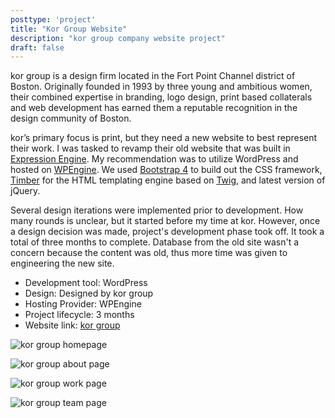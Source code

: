 ```yaml
---
posttype: 'project'
title: "Kor Group Website"
description: "kor group company website project"
draft: false
---
```


kor group is a design firm located in the Fort Point Channel district of Boston. Originally founded in 1993 by three young and ambitious women, their combined expertise in branding, logo design, print based collaterals and web development has earned them a reputable recognition in the design community of Boston.

kor’s primary focus is print, but they need a new website to best represent their work. I was tasked to revamp their old website that was built in [Expression Engine](https://expressionengine.com/). My recommendation was to utilize WordPress and hosted on [WPEngine](https://wpengine.com/). We used [Bootstrap 4](https://getbootstrap.com/) to build out the CSS framework, [Timber](https://wordpress.org/plugins/timber-library/) for the HTML templating engine based on [Twig](https://twig.symfony.com/), and latest version of jQuery.

Several design iterations were implemented prior to development. How many rounds is unclear, but it started before my time at kor. However, once a design decision was made, project's development phase took off. It took a total of three months to complete. Database from the old site wasn't a concern because the content was old, thus more time was given to engineering the new site.  

- Development tool: WordPress   
- Design: Designed by kor group  
- Hosting Provider: WPEngine   
- Project lifecycle: 3 months  
- Website link: [kor group](https://www.kor.com/)   

![kor group homepage](../../assets/portfolio/kor/feature/kor/full-kor-homepage.png)

![kor group about page](../../assets/portfolio/kor/feature/kor/full-kor-aboutpage.png)

![kor group work page](../../assets/portfolio/kor/feature/kor/full-kor-workpage.png)

![kor group team page](../../assets/portfolio/kor/feature/kor/full-kor-teampage.png)